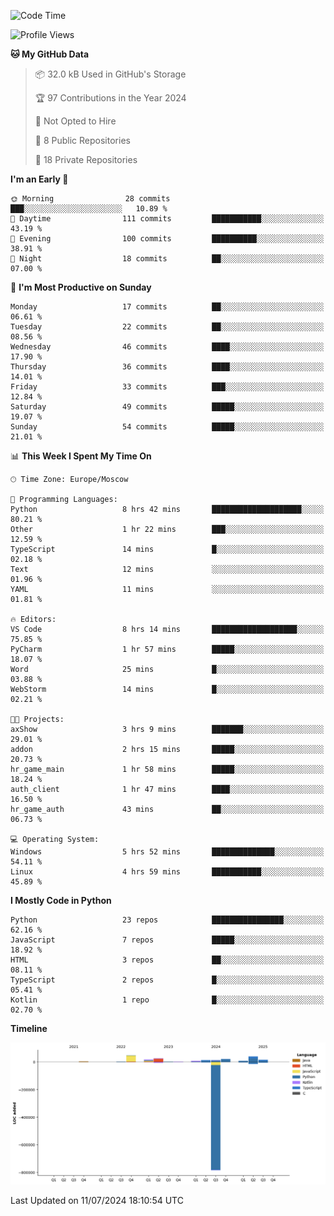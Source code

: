 <!--START_SECTION:waka-->
![Code Time](http://img.shields.io/badge/Code%20Time-397%20hrs%2052%20mins-blue)

![Profile Views](http://img.shields.io/badge/Profile%20Views-0-blue)

**🐱 My GitHub Data** 

> 📦 32.0 kB Used in GitHub's Storage 
 > 
> 🏆 97 Contributions in the Year 2024
 > 
> 🚫 Not Opted to Hire
 > 
> 📜 8 Public Repositories 
 > 
> 🔑 18 Private Repositories 
 > 
**I'm an Early 🐤** 

```text
🌞 Morning                28 commits          ███░░░░░░░░░░░░░░░░░░░░░░   10.89 % 
🌆 Daytime                111 commits         ███████████░░░░░░░░░░░░░░   43.19 % 
🌃 Evening                100 commits         ██████████░░░░░░░░░░░░░░░   38.91 % 
🌙 Night                  18 commits          ██░░░░░░░░░░░░░░░░░░░░░░░   07.00 % 
```
📅 **I'm Most Productive on Sunday** 

```text
Monday                   17 commits          ██░░░░░░░░░░░░░░░░░░░░░░░   06.61 % 
Tuesday                  22 commits          ██░░░░░░░░░░░░░░░░░░░░░░░   08.56 % 
Wednesday                46 commits          ████░░░░░░░░░░░░░░░░░░░░░   17.90 % 
Thursday                 36 commits          ████░░░░░░░░░░░░░░░░░░░░░   14.01 % 
Friday                   33 commits          ███░░░░░░░░░░░░░░░░░░░░░░   12.84 % 
Saturday                 49 commits          █████░░░░░░░░░░░░░░░░░░░░   19.07 % 
Sunday                   54 commits          █████░░░░░░░░░░░░░░░░░░░░   21.01 % 
```


📊 **This Week I Spent My Time On** 

```text
🕑︎ Time Zone: Europe/Moscow

💬 Programming Languages: 
Python                   8 hrs 42 mins       ████████████████████░░░░░   80.21 % 
Other                    1 hr 22 mins        ███░░░░░░░░░░░░░░░░░░░░░░   12.59 % 
TypeScript               14 mins             █░░░░░░░░░░░░░░░░░░░░░░░░   02.18 % 
Text                     12 mins             ░░░░░░░░░░░░░░░░░░░░░░░░░   01.96 % 
YAML                     11 mins             ░░░░░░░░░░░░░░░░░░░░░░░░░   01.81 % 

🔥 Editors: 
VS Code                  8 hrs 14 mins       ███████████████████░░░░░░   75.85 % 
PyCharm                  1 hr 57 mins        █████░░░░░░░░░░░░░░░░░░░░   18.07 % 
Word                     25 mins             █░░░░░░░░░░░░░░░░░░░░░░░░   03.88 % 
WebStorm                 14 mins             █░░░░░░░░░░░░░░░░░░░░░░░░   02.21 % 

🐱‍💻 Projects: 
axShow                   3 hrs 9 mins        ███████░░░░░░░░░░░░░░░░░░   29.01 % 
addon                    2 hrs 15 mins       █████░░░░░░░░░░░░░░░░░░░░   20.73 % 
hr_game_main             1 hr 58 mins        █████░░░░░░░░░░░░░░░░░░░░   18.24 % 
auth_client              1 hr 47 mins        ████░░░░░░░░░░░░░░░░░░░░░   16.50 % 
hr_game_auth             43 mins             ██░░░░░░░░░░░░░░░░░░░░░░░   06.73 % 

💻 Operating System: 
Windows                  5 hrs 52 mins       ██████████████░░░░░░░░░░░   54.11 % 
Linux                    4 hrs 59 mins       ███████████░░░░░░░░░░░░░░   45.89 % 
```

**I Mostly Code in Python** 

```text
Python                   23 repos            ████████████████░░░░░░░░░   62.16 % 
JavaScript               7 repos             █████░░░░░░░░░░░░░░░░░░░░   18.92 % 
HTML                     3 repos             ██░░░░░░░░░░░░░░░░░░░░░░░   08.11 % 
TypeScript               2 repos             █░░░░░░░░░░░░░░░░░░░░░░░░   05.41 % 
Kotlin                   1 repo              █░░░░░░░░░░░░░░░░░░░░░░░░   02.70 % 
```



**Timeline**

![Lines of Code chart](https://raw.githubusercontent.com/adlemx/adlemx/main/assets/bar_graph.png)


 Last Updated on 11/07/2024 18:10:54 UTC
<!--END_SECTION:waka-->
